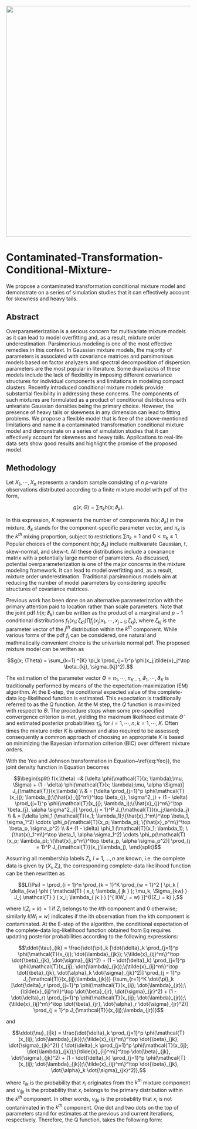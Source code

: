 <p align="center">
  <img src = "https://user-images.githubusercontent.com/60518209/219705580-ffb94e46-e520-45ac-9ec6-58bab4196e17.png" width = "630" />
</p>

# Contaminated-Transformation-Conditional-Mixture-
We propose a contaminated transformation conditional mixture model and demonstrate on a series of simulation studies that it can effectively account for skewness and heavy tails.

## Abstract
Overparameterization is a serious concern for multivariate mixture models as it can lead to
model overfitting and, as a result, mixture order underestimation. Parsimonious modeling is
one of the most effective remedies in this context. In Gaussian mixture models, the majority
of parameters is associated with covariance matrices and parsimonious models based on factor
analyzers and spectral decomposition of dispersion parameters are the most popular in literature.
Some drawbacks of these models include the lack of flexibility in imposing different
covariance structures for individual components and limitations in modeling compact clusters.
Recently introduced conditional mixture models provide substantial flexibility in addressing
these concerns. The components of such mixtures are formulated as a product of conditional
distributions with univariate Gaussian densities being the primary choice. However, the presence
of heavy tails or skewness in any dimension can lead to fitting problems. We propose
a flexible model that is free of the above-mentioned limitations and name it a contaminated
transformation conditional mixture model and demonstrate on a series of simulation studies
that it can effectively account for skewness and heavy tails. Applications to real-life data sets
show good results and highlight the promise of the proposed model. 


## Methodology
Let $X_1, \cdots, X_n$ represents a random sample consisting of $n$ $p$-variate observations distributed according to a finite mixture model with pdf of the form,

```math
g(x; \Theta) = \sum \pi_k h(x; \vartheta_k).
```
In this expression, $K$ represents the number of components $h(x;\vartheta_k)$ in the mixture, $\vartheta_k$ stands for the component-specific parameter vector, and $\pi_k$ is the $k^{th}$ mixing proportion, subject to restrictions $\sum \pi_k = 1$ and $0 < \pi_k \le 1$. 
Popular choices of the component $h(x; \vartheta_k)$ include multivariate Gaussian, t, skew-normal, and skew-t. All these distributions include a covariance matrix with a potentially large number of parameters. As discussed, potential overparameterization is one of the major concerns in the mixture modeling framework. It can lead to model overfitting and, as a result, mixture order underestimation. Traditional parsimonious models aim at reducing the number of model parameters by considering specific structures of covariance matrices. 

Previous work has been done on an alternative parameterization with the primary attention paid to location rather than scale parameters. Note that the joint pdf $h(x;\vartheta_k)$ can be written as the product of a marginal and $p - 1$ conditional distributions $f_1(x_1; \zeta_{k1}) \prod f_j(x_j|x_1, \cdots, x_{j-1};\zeta_{kj})$, where $\zeta_{kj}$ is the parameter vector of the $j^{th}$ distribution within the $k^{th}$ component. While various forms of the pdf $f_j$ can be considered, one natural and mathmatically convenient choice is the univariate normal pdf. The proposed mixture model can be written as

```math
g(x; \Theta) = \sum_{k=1} ^{K} \pi_k \prod_{j=1}^p \phi(x_j;\tilde{x}_j^\top \beta_{kj}, \sigma_{kj}^2).
```
The estimation of the parameter vector $\Theta = {\pi_1, \cdots, \pi_{K-1}, \vartheta_1, \cdots, \vartheta_K}$ is traditionally performed by means of the the expectation-maximization (EM) algorithm. At the E-step, the conditional expected value of the complete-data log-likelihood function is estimated. This expectation is traditionally referred to as the $Q$ function. At the M step, the $Q$ function is maximized with respect to $\Theta$. The procedure stops when some pre-specified convergence criterion is met, yielding the maximum likelihood estimate $\hat{\Theta}$ and estimated posterior probabilities $\hat{\tau}_{ik}$ for $i = 1, \cdots, n, k = 1, \cdots, K$. Often times the mixture order $K$ is unknown and also required to be assessed; consequently a common approach of choosing an appropriate $K$ is based on minimizing the Bayesian information criterion (BIC) over different mixture orders.

With the Yeo and Johnson transformation in Equation~\ref{eq:Yeo}), the joint density function in Equation becomes 
```math
\begin{split}
f(x;\theta)  =& [\delta \phi(\mathcal{T}(x; \lambda);\mu, \Sigma) + (1 - \delta) \phi(\mathcal{T}(x; \lambda);\mu, \alpha \Sigma)]  J_{\mathcal{T}}(x;\lambda) \\ 
& = [\delta \prod_{j=1}^p \phi(\mathcal{T}(x_{j}; \lambda_j);\{\hat{x}_{j}^m\}^\top \beta_{j}, \sigma^2_j) + (1 - \delta) \prod_{j=1}^p \phi(\mathcal{T}(x_{j}; \lambda_j);\{\hat{x}_{j}^m\}^\top \beta_{j}, \alpha \sigma^2_j)] \prod_{j = 1}^P J_{\mathcal{T}}(x_j;\lambda_j) \\ 
& = [\delta \phi_1 (\mathcal{T}(x_1; \lambda_1);\{\hat{x}_1^m\}^\top \beta_1, \sigma_1^2) \cdots \phi_p(\mathcal{T}(x_p; \lambda_p); \{\hat{x}_p^m\}^\top \beta_p, \sigma_p^2) \\ 
&+ (1 - \delta) \phi_1 (\mathcal{T}(x_1; \lambda_1); \{\hat{x}_1^m\}^\top \beta_1, \alpha \sigma_1^2) \cdots \phi_p(\mathcal{T}(x_p; \lambda_p); \{\hat{x}_p^m\}^\top \beta_p, \alpha \sigma_p^2)] 
\prod_{j = 1}^P J_{\mathcal{T}}(x_j;\lambda_j),
\end{split}
```
Assuming all membership labels $Z_i$, $i = 1, \ldots, n$ are known, i.e. the complete data is given by $(X_i, Z_i)$, the corresponding complete-data likelihood function can be then rewritten as

```math
L(\Psi) = \prod_{i = 1}^n \prod_{k = 1}^K \prod_{w = 1}^2 [ \pi_k [ \delta_{kw} \phi ( \mathcal{T} ( x_i; \lambda_{ jk } ); \mu_k, \Sigma_{kw} ) J_{ \mathcal{T} } ( x_i; \lambda_{ jk } ) ]^{ I(W_i = w) }]^{I(Z_i = k) },
```
where $I(Z_i = k) = 1$ if $Z_i$ belongs to the $k$th component and 0 otherwise; similarly $I(W_i = w)$ indicates if the ith observation from the kth component is contaminated. At the E-step of the algorithm, the conditional expectation of the complete-data log-likelihood function obtained from Eq requires updating posterior probabilities according to the following expressions:

```math
\ddot{\tau}_{ik} = \frac{\dot{\pi}_k [\dot{\delta}_k \prod_{j=1}^p \phi(\mathcal{T}(x_{ij}; \dot{\lambda}_{jk}); \{\tilde{x}_{ij}^m\}^\top \dot{\beta}_{jk}, \dot{\sigma}_{jk}^2) + (1 - \dot{\delta}_k) \prod_{j=1}^p \phi(\mathcal{T}(x_{ij}; \dot{\lambda}_{jk});\{\tilde{x}_{ij}^m\}^\top \dot{\beta}_{jk}, \dot{\alpha}_k \dot{\sigma}_{jk}^2)]  \prod_{j = 1}^p J_{\mathcal{T}}(x_{ij};\lambda_{jk})} {\sum_{r=1}^K \dot{\pi}_k [\dot{\delta}_r \prod_{j=1}^p \phi(\mathcal{T}(x_{ij}; \dot{\lambda}_{jr});\{\tilde{x}_{ij}^m\}^\top \dot{\beta}_{jr}, \dot{\sigma}_{jr}^2) + (1 - \dot{\delta}_r) \prod_{j=1}^p \phi(\mathcal{T}(x_{ij}; \dot{\lambda}_{jr});\{\tilde{x}_{ij}^m\}^\top \dot{\beta}_{jr}, \dot{\alpha}_r \dot{\sigma}_{jr}^2)]  \prod_{j = 1}^p J_{\mathcal{T}}(x_{ij};\lambda_{jr})}
```
and

```math
\ddot{\nu}_{i|k} = \frac{\dot{\delta}_k \prod_{j=1}^p \phi(\mathcal{T}(x_{ij}; \dot{\lambda}_{jk});\{\tilde{x}_{ij}^m\}^\top \dot{\beta}_{jk}, \dot{\sigma}_{jk}^2)} { \dot{\delta}_k \prod_{j=1}^p \phi(\mathcal{T}(x_{ij}; \dot{\lambda}_{jk});\{\tilde{x}_{ij}^m\}^\top \dot{\beta}_{jk}, \dot{\sigma}_{jk}^2) + (1 - \dot{\delta}_k) \prod_{j=1}^p \phi(\mathcal{T}(x_{ij}; \dot{\lambda}_{jk});\{\tilde{x}_{ij}^m\}^\top \dot{\beta}_{jk}, \dot{\alpha}_k \dot{\sigma}_{jk}^2)},
```
where $\tau_{ik}$ is the probability that $x_i$ originates from the $k^{th}$ mixture component and $\nu_{i|k}$ is the probability that $x_i$ belongs to the primary distribution within the $k^{th}$ component. In other words, $\nu_{i|k}$ is the probability that $x_i$ is not contanimated in the $k^{th}$ component. One dot and two dots on the top of parameters stand for estimates at the previous and current iterations, respectively. Therefore, the Q function, takes the following form:
